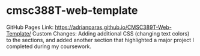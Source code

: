 # cmsc388T-web-template
GitHub Pages Link: https://adrianparas.github.io/CMSC389T-Web-Template/
Custom Changes: Adding additional CSS (changing text colors) to the sections, and
added another section that highlighted a major project I completed during my coursework. 